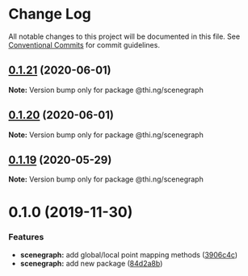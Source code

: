 # Change Log

All notable changes to this project will be documented in this file.
See [Conventional Commits](https://conventionalcommits.org) for commit guidelines.

## [0.1.21](https://github.com/thi-ng/umbrella/compare/@thi.ng/scenegraph@0.1.20...@thi.ng/scenegraph@0.1.21) (2020-06-01)

**Note:** Version bump only for package @thi.ng/scenegraph





## [0.1.20](https://github.com/thi-ng/umbrella/compare/@thi.ng/scenegraph@0.1.19...@thi.ng/scenegraph@0.1.20) (2020-06-01)

**Note:** Version bump only for package @thi.ng/scenegraph





## [0.1.19](https://github.com/thi-ng/umbrella/compare/@thi.ng/scenegraph@0.1.18...@thi.ng/scenegraph@0.1.19) (2020-05-29)

**Note:** Version bump only for package @thi.ng/scenegraph





# 0.1.0 (2019-11-30)

### Features

* **scenegraph:** add global/local point mapping methods ([3906c4c](https://github.com/thi-ng/umbrella/commit/3906c4c68c541aa84bc407235c3fe3fdf3e2debe))
* **scenegraph:** add new package ([84d2a8b](https://github.com/thi-ng/umbrella/commit/84d2a8b96aeb7e8dd119be4fbc0c8c8277dc1990))
